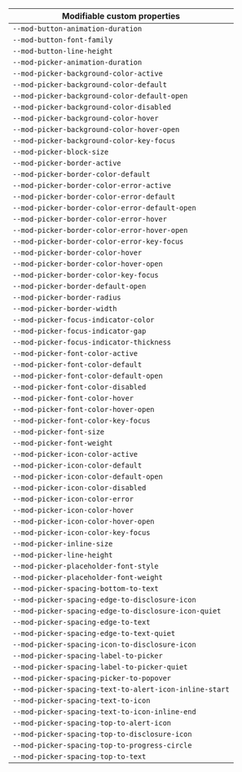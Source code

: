 | Modifiable custom properties                           |
| ------------------------------------------------------ |
| `--mod-button-animation-duration`                      |
| `--mod-button-font-family`                             |
| `--mod-button-line-height`                             |
| `--mod-picker-animation-duration`                      |
| `--mod-picker-background-color-active`                 |
| `--mod-picker-background-color-default`                |
| `--mod-picker-background-color-default-open`           |
| `--mod-picker-background-color-disabled`               |
| `--mod-picker-background-color-hover`                  |
| `--mod-picker-background-color-hover-open`             |
| `--mod-picker-background-color-key-focus`              |
| `--mod-picker-block-size`                              |
| `--mod-picker-border-active`                           |
| `--mod-picker-border-color-default`                    |
| `--mod-picker-border-color-error-active`               |
| `--mod-picker-border-color-error-default`              |
| `--mod-picker-border-color-error-default-open`         |
| `--mod-picker-border-color-error-hover`                |
| `--mod-picker-border-color-error-hover-open`           |
| `--mod-picker-border-color-error-key-focus`            |
| `--mod-picker-border-color-hover`                      |
| `--mod-picker-border-color-hover-open`                 |
| `--mod-picker-border-color-key-focus`                  |
| `--mod-picker-border-default-open`                     |
| `--mod-picker-border-radius`                           |
| `--mod-picker-border-width`                            |
| `--mod-picker-focus-indicator-color`                   |
| `--mod-picker-focus-indicator-gap`                     |
| `--mod-picker-focus-indicator-thickness`               |
| `--mod-picker-font-color-active`                       |
| `--mod-picker-font-color-default`                      |
| `--mod-picker-font-color-default-open`                 |
| `--mod-picker-font-color-disabled`                     |
| `--mod-picker-font-color-hover`                        |
| `--mod-picker-font-color-hover-open`                   |
| `--mod-picker-font-color-key-focus`                    |
| `--mod-picker-font-size`                               |
| `--mod-picker-font-weight`                             |
| `--mod-picker-icon-color-active`                       |
| `--mod-picker-icon-color-default`                      |
| `--mod-picker-icon-color-default-open`                 |
| `--mod-picker-icon-color-disabled`                     |
| `--mod-picker-icon-color-error`                        |
| `--mod-picker-icon-color-hover`                        |
| `--mod-picker-icon-color-hover-open`                   |
| `--mod-picker-icon-color-key-focus`                    |
| `--mod-picker-inline-size`                             |
| `--mod-picker-line-height`                             |
| `--mod-picker-placeholder-font-style`                  |
| `--mod-picker-placeholder-font-weight`                 |
| `--mod-picker-spacing-bottom-to-text`                  |
| `--mod-picker-spacing-edge-to-disclosure-icon`         |
| `--mod-picker-spacing-edge-to-disclosure-icon-quiet`   |
| `--mod-picker-spacing-edge-to-text`                    |
| `--mod-picker-spacing-edge-to-text-quiet`              |
| `--mod-picker-spacing-icon-to-disclosure-icon`         |
| `--mod-picker-spacing-label-to-picker`                 |
| `--mod-picker-spacing-label-to-picker-quiet`           |
| `--mod-picker-spacing-picker-to-popover`               |
| `--mod-picker-spacing-text-to-alert-icon-inline-start` |
| `--mod-picker-spacing-text-to-icon`                    |
| `--mod-picker-spacing-text-to-icon-inline-end`         |
| `--mod-picker-spacing-top-to-alert-icon`               |
| `--mod-picker-spacing-top-to-disclosure-icon`          |
| `--mod-picker-spacing-top-to-progress-circle`          |
| `--mod-picker-spacing-top-to-text`                     |
